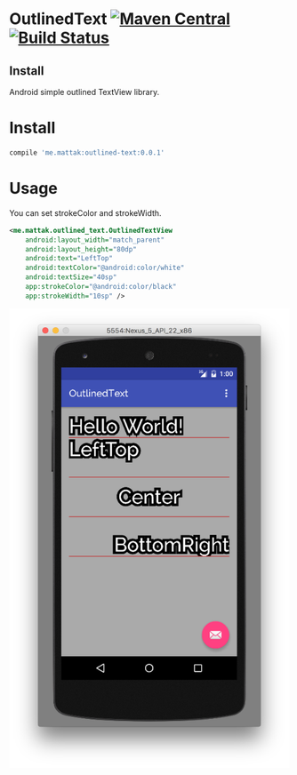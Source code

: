 # OutlinedText [![Maven Central](https://maven-badges.herokuapp.com/maven-central/me.mattak/outlined-text/badge.svg)](https://maven-badges.herokuapp.com/maven-central/me.mattak/outlined-text) [![Build Status](https://travis-ci.org/mattak/OutlinedText.svg)](https://travis-ci.org/mattak/OutlinedText)

## Install

Android simple outlined TextView library.

# Install

```groovy
compile 'me.mattak:outlined-text:0.0.1'
```

# Usage

You can set strokeColor and strokeWidth.

```xml
<me.mattak.outlined_text.OutlinedTextView
    android:layout_width="match_parent"
    android:layout_height="80dp"
    android:text="LeftTop"
    android:textColor="@android:color/white"
    android:textSize="40sp"
    app:strokeColor="@android:color/black"
    app:strokeWidth="10sp" />
```

![outlinedtext](./art/outlinedtext.png)
